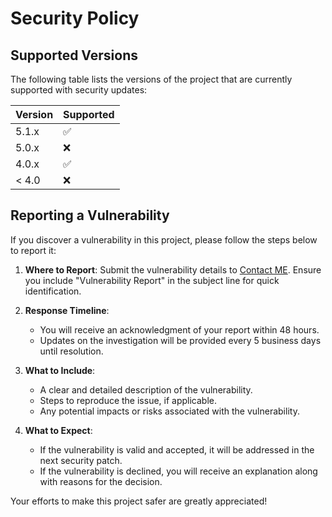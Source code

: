 # Security Policy

## Supported Versions

The following table lists the versions of the project that are currently supported with security updates:

| Version | Supported          |
| ------- | ------------------ |
| 5.1.x   | :white_check_mark: |
| 5.0.x   | :x:                |
| 4.0.x   | :white_check_mark: |
| < 4.0   | :x:                |

## Reporting a Vulnerability

If you discover a vulnerability in this project, please follow the steps below to report it:

1. **Where to Report**: Submit the vulnerability details to [Contact ME](https://amirbekshomurodov.com). Ensure you include "Vulnerability Report" in the subject line for quick identification.
   
2. **Response Timeline**:
   - You will receive an acknowledgment of your report within 48 hours.
   - Updates on the investigation will be provided every 5 business days until resolution.
   
3. **What to Include**:
   - A clear and detailed description of the vulnerability.
   - Steps to reproduce the issue, if applicable.
   - Any potential impacts or risks associated with the vulnerability.
   
4. **What to Expect**:
   - If the vulnerability is valid and accepted, it will be addressed in the next security patch.
   - If the vulnerability is declined, you will receive an explanation along with reasons for the decision.

Your efforts to make this project safer are greatly appreciated!
